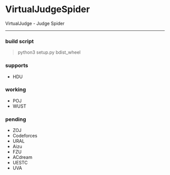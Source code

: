 # VirtualJudgeSpider
VirtualJudge - Judge Spider
***
### build script
> python3 setup.py bdist_wheel

### supports
 - HDU

### working
 - POJ
 - WUST 
 
### pending
 - ZOJ
 - Codeforces
 - URAL
 - Aizu
 - FZU
 - ACdream
 - UESTC
 - UVA
 
